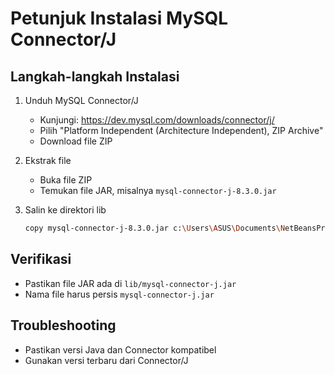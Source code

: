 # Petunjuk Instalasi MySQL Connector/J

## Langkah-langkah Instalasi

1. Unduh MySQL Connector/J
   - Kunjungi: https://dev.mysql.com/downloads/connector/j/
   - Pilih "Platform Independent (Architecture Independent), ZIP Archive"
   - Download file ZIP

2. Ekstrak file
   - Buka file ZIP
   - Temukan file JAR, misalnya `mysql-connector-j-8.3.0.jar`

3. Salin ke direktori lib
   ```bash
   copy mysql-connector-j-8.3.0.jar c:\Users\ASUS\Documents\NetBeansProjects\Sipresis_v2\lib\mysql-connector-j.jar
   ```

## Verifikasi
- Pastikan file JAR ada di `lib/mysql-connector-j.jar`
- Nama file harus persis `mysql-connector-j.jar`

## Troubleshooting
- Pastikan versi Java dan Connector kompatibel
- Gunakan versi terbaru dari Connector/J
